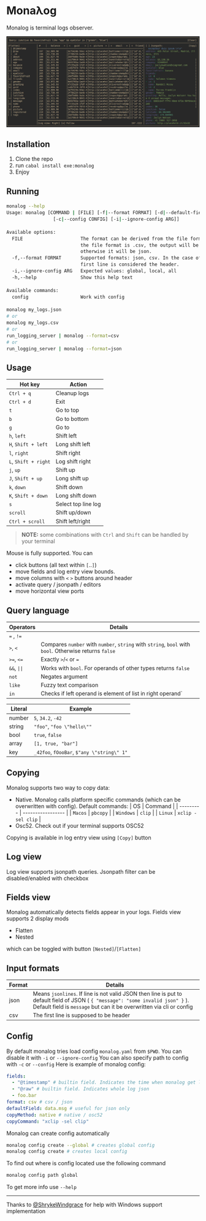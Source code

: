 # Monaλog

Monalog is terminal logs observer.

![Demo](./screenshot.jpg)

## Installation
  1. Clone the repo
  2. run `cabal install exe:monalog`
  3. Enjoy

## Running 
```bash
monalog --help
Usage: monalog [COMMAND | [FILE] [-f|--format FORMAT] [-d|--default-field FIELD]
                 [-c|--config CONFIG] [-i|--ignore-config ARG]]

Available options:
  FILE                     The format can be derived from the file format. If
                           the file format is .csv, the output will be csv,
                           otherwise it will be json.
  -f,--format FORMAT       Supported formats: json, csv. In the case of csv, the
                           first line is considered the header.
  -i,--ignore-config ARG   Expected values: global, local, all
  -h,--help                Show this help text

Available commands:
  config                   Work with config

monalog my_logs.json
# or 
monalog my_logs.csv
# or
run_logging_server | monalog --format=csv 
# or
run_logging_server | monalog --format=json 
```
## Usage
| Hot key              | Action              |
| -------------------- | ------------------- |
| `Ctrl + q`           | Cleanup logs        |
| `Ctrl + d`           | Exit                |
| `t`                  | Go to top           |
| `b`                  | Go to bottom        |
| `g`                  | Go to               |
| `h`, `left`          | Shift left          |
| `H`, `Shift + left`  | Long shift left     |
| `l`, `right`         | Shift right         |
| `L`, `Shift + right` | Log shift right     |
| `j`, `up`            | Shift up            |
| `J`, `Shift + up`    | Long shift up       |
| `k`, `down`          | Shift down          |
| `K`, `Shift + down`  | Long shift down     |
| `s`                  | Select top line log |
| `scroll`             | Shift up/down       |
| `Ctrl + scroll`      | Shift left/right    |

> **NOTE:** some combinations with `Ctrl` and `Shift` can be handled by your terminal

Mouse is fully supported. You can 
  * click buttons (all text within `[`..`]`)
  * move fields and log entry view bounds.
  * move columns with `<` `>` buttons around header
  * activate query / jsonpath / editors
  * move horizontal view ports
 
## Query language
| Operators    | Details                                                                                                |
| ------------ | ------------------------------------------------------------------------------------------------------ |
| `=` , `!=`   |                                                                                                        |
| `>`, `<`     | Compares `number` with `number`, `string` with `string`, `bool` with `bool`. Otherwise returns `false` |
| `>=`, `<=`   | Exactly `>`/`<` or `=`                                                                                 |
| `&&`, `\|\|` | Works with `bool`. For operands of other types returns `false`                                         |
| `not`        | Negates argument                                                                                       |
| `like`       | Fuzzy text comparison                                                                                  |
| `in`         | Checks if left operand is element of list in right operand`                                            |

| Literal | Example                                    |
| ------- | ------------------------------------------ |
| number  | `5`, `34.2`, `-42`                         |
| string  | `"foo"`, `"foo \"hello\""`                 |
| bool    | `true`, `false`                            |
| array   | `[1, true, "bar"]`                         |
| key     | `_42foo`, `fOooBar`, `$"any \"string\" 1"` |

## Copying
Monalog supports two way to copy data:
  * Native. Monalog calls platform specific commands (which can be overwritten with config). Default commands:
      | OS        | Command           |
      | --------- | ----------------- |
      | `Macos`   | `pbcopy`          |
      | `Windows` | `clip`            |
      | `Linux`   | `xclip -sel clip` |
  * Osc52. Check out if your terminal supports OSC52  

Copying is available in log entry view using `[Copy]` button

## Log view
Log view supports jsonpath queries. Jsonpath filter can be disabled/enabled with checkbox

## Fields view
Monalog automatically detects fields appear in your logs.
Fields view supports 2 display mods
  * Flatten
  * Nested 
   
which can be toggled with button `[Nested]`/`[Flatten]`

## Input formats
| Format | Details                                                                                                                                                                                                 |
| ------ | ------------------------------------------------------------------------------------------------------------------------------------------------------------------------------------------------------- |
| json   | Means `jsonlines`. If line is not valid JSON then line is put to default field of JSON ( `{ "message": "some invalid json" }` ). Default field is `message` but can it be overwritten via cli or config |
| csv    | The first line is supposed to be header                                                                                                                                                                 |


## Config
By default monalog tries load config `monalog.yaml` from `$PWD`. You can disable it with `-i` or `--ignore-config`
You can also specify path to config with `-c` or `--config`
Here is example of monalog config:
```yaml
fields:
  - "@timestamp" # builtin field. Indicates the time when monalog get log line
  - "@raw" # builtin field. Indicates whole log json
  - foo.bar 
format: csv # csv / json
defaultField: data.msg # useful for json only 
copyMethod: native # native / osc52
copyCommand: "xclip -sel clip"
```

Monalog can create config automatically
```bash
monalog config create --global # creates global config
monalog config create # creates local config
```

To find out where is config located use the following command
```bash
monalog config path global
```

To get more info use `--help`

---
Thanks to [@ShrykeWindgrace](https://github.com/ShrykeWindgrace) for help with Windows support implementation